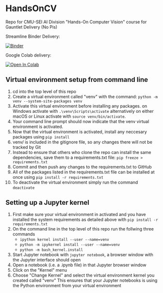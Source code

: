 # HandsOnCV
Repo for CMU-SEI AI Division "Hands-On Computer Vision" course for Gauntlet Delivery (No Pis)

Streamline
Binder Delivery:

[![Binder](https://mybinder.org/badge_logo.svg)](https://mybinder.org/v2/gh/sei-cfrank/CVIntro/HEAD)

Google Colab delivery:

[![Open In Colab](https://colab.research.google.com/assets/colab-badge.svg)](https://colab.research.google.com/github/sei-cfrank/CVIntro/blob/master/exercises/ExerciseNotebook.ipynb)

## Virtual environment setup from command line
1. cd into the top level of this repo
2. Create a virtual environment called "venv" with the command: `python -m venv --system-site-packages venv`
3. Activate this virtual environment before installing any packages. on Windows activate with `.\venv\Scripts\activate` alternatively on either macOS or Linux activate with `source venv/bin/activate`.
4. Your command line prompt should now indicate that the venv virtual environment is activated.
5. Now that the virtual environment is activated, install any neccesary packages using `pip install`
6. venv/ is included in the gitignore file, so any changes there will not be tracked by Git
7. Instead to ensure that others who clone the repo can install the same dependencies, save them to a requirements.txt file: `pip freeze > requirements.txt`
8. Commit and then push any changes to the requirements.txt to GitHub
9. All of the packages listed in the requirements.txt file can be installed at once using `pip install -r requirements.txt`
10. To deactivate the virtual environment simply run the command `deactivate`

## Setting up a Jupyter kernel
1. First make sure your virtual environment in activated and you have installed the system requirements as detailed above with `pip install -r requirements.txt`
2. On the command line in the top level of this repo run the follwing three commands
    - `ipython kernel install --user --name=venv`
    - `python -m ipykernel install --user --name=venv`
    - `python -m bash_kernel.install`
3. Start Jupyter notebook with `jupyter notebook`, a browser window with the Jupyter interface should open
4. Open a notebook (i.e. a .ipynb file) in that Jupyter browser window
5. Click on the "Kernel" menu
6. Choose "Change Kernel" and select the virtual environment kernel you created called "venv"
This ensures that your Jupyter notebooks is using the Python environment from your virtual environment
